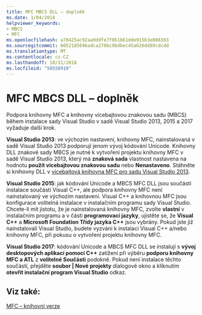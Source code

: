 ```yaml
---
title: MFC MBCS DLL – doplněk
ms.date: 1/04/2018
helpviewer_keywords:
- MBCS
- MFC
ms.openlocfilehash: a78425ac92aa9ddfe7f0b1b61dde915b3e088383
ms.sourcegitcommit: 6052185696adca270bc9bdbec45a626dd89cdcdd
ms.translationtype: MT
ms.contentlocale: cs-CZ
ms.lasthandoff: 10/31/2018
ms.locfileid: "50558910"
---
```

# <a name="mfc-mbcs-dll-add-on"></a>MFC MBCS DLL – doplněk

Podpora knihovny MFC a knihovny vícebajtovou znakovou sadu (MBCS) během instalace sady Visual Studio v sadě Visual Studio 2013, 2015 a 2017 vyžaduje další krok.

**Visual Studio 2013**: ve výchozím nastavení, knihovny MFC, nainstalovaná v sadě Visual Studio 2013 podporují jenom vývoj kódování Unicode. Knihovny DLL znakové sady MBCS je nutné k vytvoření projektu knihovny MFC v sadě Visual Studio 2013, který má **znaková sada** vlastnost nastavena na hodnotu **použít vícebajtovou znakovou sadu** nebo **Nenastaveno**. Stáhněte si knihovny DLL v [vícebajtová knihovna MFC pro sadu Visual Studio 2013](https://www.microsoft.com/download/details.aspx?id=40770).

**Visual Studio 2015**: jak kódování Unicode a MBCS MFC DLL jsou součástí instalace součásti Visual C++, ale podpora knihovny MFC není nainstalovaný ve výchozím nastavení. Visual C++ a knihovnou MFC jsou konfigurace volitelná instalace v instalačním programu sady Visual Studio. Chcete-li mít jistotu, že je nainstalovaná knihovny MFC, zvolte **vlastní** v instalačním programu a v části **programovací jazyky**, ujistěte se, že **Visual C++** a **Microsoft Foundation Třídy jazyka C++** jsou vybrány. Pokud jste již nainstalovali Visual Studio, budete vyzváni k instalaci Visual C++ a/nebo knihovny MFC, při pokusu o vytvoření projektu knihovny MFC.

**Visual Studio 2017**: kódování Unicode a MBCS MFC DLL se instalují s **vývoj desktopových aplikací pomocí C++** zatížení při výběru **podporu knihovny MFC a ATL** z **volitelné Součásti** podokně. Pokud není instalace těchto součástí, přejděte **soubor | Nové projekty** dialogové okno a kliknutím **otevřít instalační program Visual Studio** odkaz.

## <a name="see-also"></a>Viz také:

[MFC – knihovní verze](../mfc/mfc-library-versions.md)

